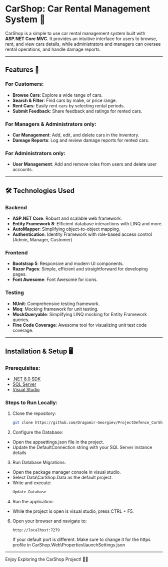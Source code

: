 # CarShop: Car Rental Management System 🚗

CarShop is a simple to use car rental management system built with **ASP.NET Core MVC**. It provides an intuitive interface for users to browse, rent, and view cars details, while administrators and managers can oversee rental operations, and handle damage reports.

---

## Features 🌟

### For Customers:
- **Browse Cars**: Explore a wide range of cars.
- **Search & Filter**: Find cars by make, or price range.
- **Rent Cars**: Easily rent cars by selecting rental periods.
- **Submit Feedback**: Share feedback and ratings for rented cars.

### For Managers & Administrators only:
- **Car Management**: Add, edit, and delete cars in the inventory.
- **Damage Reports**: Log and review damage reports for rented cars.
  
### For Administrators only:
- **User Management**: Add and remove roles from users and delete user accounts.

---

## 🛠️ Technologies Used

### Backend
- **ASP.NET Core**: Robust and scalable web framework.
- **Entity Framework 8**: Efficient database interactions with LINQ and more.
- **AutoMapper**: Simplifying object-to-object mapping.
- **Authentication**: Identity Framework with role-based access control (Admin, Manager, Customer)

### Frontend
- **Bootstrap 5**: Responsive and modern UI components.
- **Razor Pages**: Simple, efficient and straightforward for developing pages.
- **Font Awesome**: Font Awesome for icons.

### Testing
- **NUnit**: Comprehensive testing framework.
- **Moq**: Mocking framework for unit testing.
- **MockQueryable**: Simplifying LINQ mocking for Entity Framework queries.
- **Fine Code Coverage**: Awesome tool for visualizing unit test code coverage.

---

## Installation & Setup 🖥️

### Prerequisites:
- [.NET 8.0 SDK](https://dotnet.microsoft.com/download)
- [SQL Server](https://www.microsoft.com/en-us/sql-server/sql-server-downloads)
- [Visual Studio](https://visualstudio.microsoft.com/)

### Steps to Run Locally:
1. Clone the repository:
   ```bash
   git clone https://github.com/Dragomir-Georgiev/ProjectDefence_CarShop_Dec2024.git
   ```

2. Configure the Database:
- Open the appsettings.json file in the project.
- Update the DefaultConnection string with your SQL Server instance details

3. Run Database Migrations:
- Open the package manager console in visual studio.
- Select Data\CarShop.Data as the default project.
- Write and execute:
   ```bash
   Update-Database
   ```

4. Run the application:
- While the project is open is visual studio, press CTRL + F5.

6. Open your browser and navigate to:
   ```
   http://localhost:7279
   ```
   If your default port is different. Make sure to change it for the https profile in CarShop.Web\Properties\launchSettings.json

---

Enjoy Exploring the CarShop Project! 🚗✨
